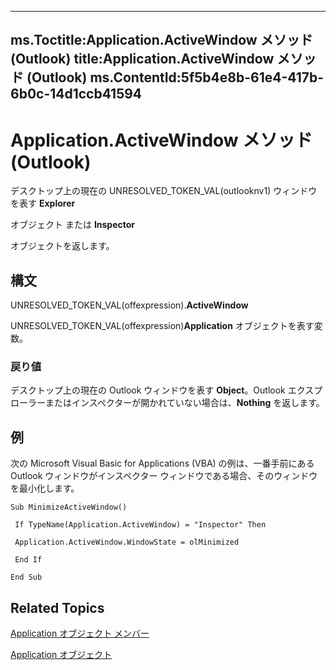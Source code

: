 

---
ms.Toctitle:Application.ActiveWindow メソッド (Outlook)
title:Application.ActiveWindow メソッド (Outlook)
ms.ContentId:5f5b4e8b-61e4-417b-6b0c-14d1ccb41594
---
# Application.ActiveWindow メソッド (Outlook)




デスクトップ上の現在の UNRESOLVED_TOKEN_VAL(outlooknv1) ウィンドウを表す **Explorer**



オブジェクト または **Inspector**



 オブジェクトを返します。

## 構文
UNRESOLVED_TOKEN_VAL(offexpression).**ActiveWindow**



UNRESOLVED_TOKEN_VAL(offexpression)**Application** オブジェクトを表す変数。

### 戻り値
デスクトップ上の現在の Outlook ウィンドウを表す **Object**。Outlook エクスプローラーまたはインスペクターが開かれていない場合は、**Nothing** を返します。





## 例
次の Microsoft Visual Basic for Applications (VBA) の例は、一番手前にある Outlook ウィンドウがインスペクター ウィンドウである場合、そのウィンドウを最小化します。

```vba
Sub MinimizeActiveWindow() 
 
 If TypeName(Application.ActiveWindow) = "Inspector" Then 
 
 Application.ActiveWindow.WindowState = olMinimized 
 
 End If 
 
End Sub
```




## Related Topics

[Application オブジェクト メンバー](3519c89c-2353-85ee-7ddc-62e5dd85a8e7.md)

[Application オブジェクト](797003e7-ecd1-eccb-eaaf-32d6ddde8348.md)




